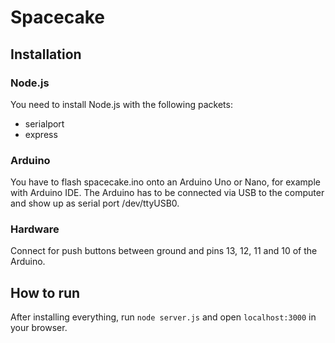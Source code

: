 # Spacecake

## Installation
### Node.js

You need to install Node.js with the following packets:
- serialport
- express

### Arduino

You have to flash spacecake.ino onto an Arduino Uno or Nano, for example with Arduino IDE. The Arduino has to be connected via USB to the computer and show up as serial port /dev/ttyUSB0.

### Hardware

Connect for push buttons between ground and pins 13, 12, 11 and 10 of the Arduino.

## How to run

After installing everything, run `node server.js` and open `localhost:3000` in your browser.